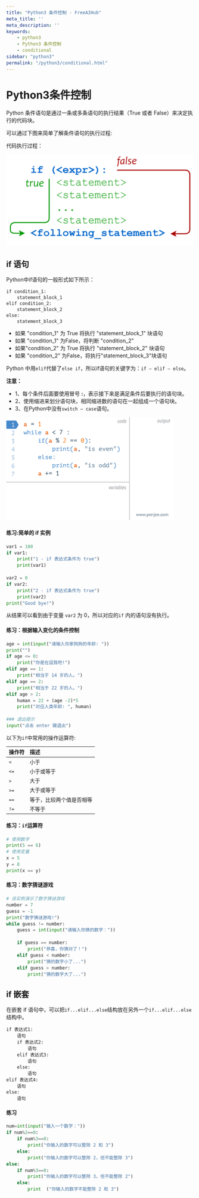 ```yaml
---
title: "Python3 条件控制 - FreeAIHub"
meta_title: ''
meta_description: ''
keywords: 
    - python3
    - Python3 条件控制
    - conditional
sidebar: "python3"
permalink: "/python3/conditional.html"
---
```

# Python3条件控制

Python 条件语句是通过一条或多条语句的执行结果（True 或者 False）来决定执行的代码块。

可以通过下图来简单了解条件语句的执行过程:

代码执行过程：

![img](./images/python-if.webp)

## if 语句

Python中if语句的一般形式如下所示：

```
if condition_1:
    statement_block_1
elif condition_2:
    statement_block_2
else:
    statement_block_3
```

- 如果 "condition_1" 为 True 将执行 "statement_block_1" 块语句
- 如果 "condition_1" 为False，将判断 "condition_2"
- 如果"condition_2" 为 True 将执行 "statement_block_2" 块语句
- 如果 "condition_2" 为False，将执行"statement_block_3"块语句

Python 中用`elif`代替了`else if`，所以if语句的关键字为：`if – elif – else`。

**注意：**

- 1、每个条件后面要使用冒号 **:**，表示接下来是满足条件后要执行的语句块。
- 2、使用缩进来划分语句块，相同缩进数的语句在一起组成一个语句块。
- 3、在Python中没有`switch – case`语句。

![img](./images/python-ifelse.gif)


#### 练习:简单的 if 实例
```Python
var1 = 100
if var1:
    print("1 - if 表达式条件为 true")
    print(var1)
 
var2 = 0
if var2:
    print("2 - if 表达式条件为 true")
    print(var2)
print("Good bye!")
```

从结果可以看到由于变量 `var2` 为 0，所以对应的`if` 内的语句没有执行。


#### 练习：根据输入变化的条件控制

```Python
age = int(input("请输入你家狗狗的年龄: "))
print("")
if age <= 0:
    print("你是在逗我吧!")
elif age == 1:
    print("相当于 14 岁的人。")
elif age == 2:
    print("相当于 22 岁的人。")
elif age > 2:
    human = 22 + (age -2)*5
    print("对应人类年龄: ", human)
 
### 退出提示
input("点击 enter 键退出")
```

以下为`if`中常用的操作运算符:

| 操作符 | 描述                     |
| :----- | :----- |
| `<`    | 小于                     |
| `<=`   | 小于或等于               |
| `>`    | 大于                     |
| `>=`   | 大于或等于               |
| `==`   | 等于，比较两个值是否相等 |
| `!=`   | 不等于                   |

#### 练习：`if`运算符

```Python
# 使用数字
print(5 == 6)
# 使用变量
x = 5
y = 8
print(x == y)
```


#### 练习：数字猜谜游戏
```Python
# 该实例演示了数字猜谜游戏
number = 7
guess = -1
print("数字猜谜游戏!")
while guess != number:
    guess = int(input("请输入你猜的数字："))
 
    if guess == number:
        print("恭喜，你猜对了！")
    elif guess < number:
        print("猜的数字小了...")
    elif guess > number:
        print("猜的数字大了...")
```

## if 嵌套

在嵌套 if 语句中，可以把`if...elif...else`结构放在另外一个`if...elif...else`结构中。
```
if 表达式1:
    语句
    if 表达式2:
        语句
    elif 表达式3:
        语句
    else:
        语句
elif 表达式4:
    语句
else:
    语句
```

#### 练习
```Python
num=int(input("输入一个数字："))
if num%2==0:
    if num%3==0:
        print("你输入的数字可以整除 2 和 3")
    else:
        print("你输入的数字可以整除 2，但不能整除 3")
else:
    if num%3==0:
        print("你输入的数字可以整除 3，但不能整除 2")
    else:
        print  ("你输入的数字不能整除 2 和 3")
```
<code class=backend-type backend-type=free></code>
<code class=gatsby-kernelname data-language=python></code>
<script type="text/javascript" src="https://cdn.freeaihub.com/asset/js/cell.js"></script>
